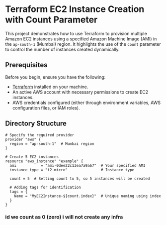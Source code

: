 # Terraform EC2 Instance Creation with Count Parameter

This project demonstrates how to use Terraform to provision multiple Amazon EC2 instances using a specified Amazon Machine Image (AMI) in the `ap-south-1` (Mumbai) region. It highlights the use of the `count` parameter to control the number of instances created dynamically.

## Prerequisites

Before you begin, ensure you have the following:

- [Terraform](https://www.terraform.io/downloads.html) installed on your machine.
- An active AWS account with necessary permissions to create EC2 instances.
- AWS credentials configured (either through environment variables, AWS configuration files, or IAM roles).

## Directory Structure

```
# Specify the required provider
provider "aws" {
  region = "ap-south-1"  # Mumbai region
}

# Create 5 EC2 instances
resource "aws_instance" "example" {
  ami           = "ami-0dee22c13ea7a9a67"  # Your specified AMI
  instance_type = "t2.micro"               # Instance type

  count = 5  # Setting count to 5, so 5 instances will be created

  # Adding tags for identification
  tags = {
    Name = "MyEC2Instance-${count.index}"  # Unique naming using index
  }
}
```
### id we count as 0 (zero) i will not create any infra
